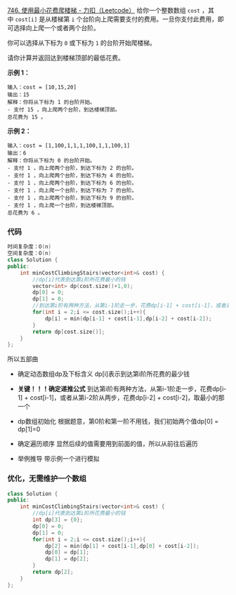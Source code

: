 [746. 使用最小花费爬楼梯 - 力扣（Leetcode）](https://leetcode.cn/problems/min-cost-climbing-stairs/)
给你一个整数数组 `cost` ，其中 `cost[i]` 是从楼梯第 `i` 个台阶向上爬需要支付的费用。一旦你支付此费用，即可选择向上爬一个或者两个台阶。

你可以选择从下标为 `0` 或下标为 `1` 的台阶开始爬楼梯。

请你计算并返回达到楼梯顶部的最低花费。

**示例 1：**
```
输入：cost = [10,15,20]
输出：15
解释：你将从下标为 1 的台阶开始。
- 支付 15 ，向上爬两个台阶，到达楼梯顶部。
总花费为 15 。
```

**示例 2：**
```
输入：cost = [1,100,1,1,1,100,1,1,100,1]
输出：6
解释：你将从下标为 0 的台阶开始。
- 支付 1 ，向上爬两个台阶，到达下标为 2 的台阶。
- 支付 1 ，向上爬两个台阶，到达下标为 4 的台阶。
- 支付 1 ，向上爬两个台阶，到达下标为 6 的台阶。
- 支付 1 ，向上爬一个台阶，到达下标为 7 的台阶。
- 支付 1 ，向上爬两个台阶，到达下标为 9 的台阶。
- 支付 1 ，向上爬一个台阶，到达楼梯顶部。
总花费为 6 。
```

### 代码
```c++
时间复杂度：O(n)
空间复杂度：O(n)
class Solution {
public:
    int minCostClimbingStairs(vector<int>& cost) {
        //dp[i]代表到达第i阶所花费最小的钱
        vector<int> dp(cost.size()+1,0);
        dp[0] = 0;
        dp[1] = 0;
        //到达第i阶有两种方法，从第i-1阶走一步，花费dp[i-1] + cost[i-1]，或者从第i-2阶从两步，花费dp[i-2] + cost[i-2]，取最小的那一个
        for(int i = 2;i <= cost.size();i++){
            dp[i] = min(dp[i-1] + cost[i-1],dp[i-2] + cost[i-2]);
        }
        return dp[cost.size()];
    }
};
```
所以五部曲
- 确定动态数组dp及下标含义
dp[i]表示到达第i阶所花费的最少钱

- **关键！！！确定递推公式**
到达第i阶有两种方法，从第i-1阶走一步，花费dp[i-1] + cost[i-1]，或者从第i-2阶从两步，花费dp[i-2] + cost[i-2]，取最小的那一个

- dp数组初始化
根据题意，第0阶和第一阶不用钱，我们初始两个值dp[0] = dp[1]=0

- 确定遍历顺序
显然后续的值需要用到前面的值，所以从前往后遍历

- 举例推导
带示例一个进行模拟

### 优化，无需维护一个数组
```c++
class Solution {
public:
    int minCostClimbingStairs(vector<int>& cost) {
        //dp[i]代表到达第i阶所花费最小的钱
        int dp[3] = {0};
        dp[0] = 0;
        dp[1] = 0;
        for(int i = 2;i <= cost.size();i++){
            dp[2] = min(dp[1] + cost[i-1],dp[0] + cost[i-2]);
            dp[0] = dp[1];
            dp[1] = dp[2];
        }
        return dp[2];
    }
};
```